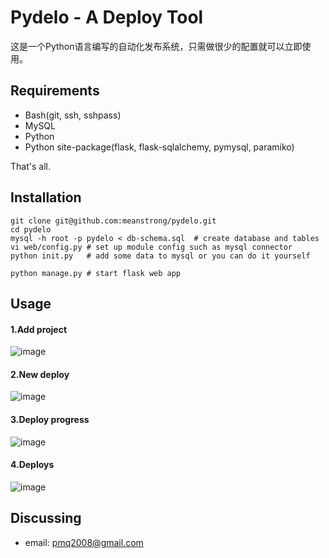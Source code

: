 Pydelo - A Deploy Tool
======================
这是一个Python语言编写的自动化发布系统，只需做很少的配置就可以立即使用。

Requirements
------------

* Bash(git, ssh, sshpass)
* MySQL
* Python
* Python site-package(flask, flask-sqlalchemy, pymysql, paramiko)

That's all.

Installation
------------
```
git clone git@github.com:meanstrong/pydelo.git
cd pydelo
mysql -h root -p pydelo < db-schema.sql  # create database and tables
vi web/config.py # set up module config such as mysql connector
python init.py   # add some data to mysql or you can do it yourself

python manage.py # start flask web app
```

Usage
-----
#### 1.Add project
![image](https://github.com/meanstrong/pydelo/raw/master/docs/create_project.png)

#### 2.New deploy
![image](https://github.com/meanstrong/pydelo/raw/master/docs/create_deploy.png)

#### 3.Deploy progress
![image](https://github.com/meanstrong/pydelo/raw/master/docs/deploy_progress.png)

#### 4.Deploys
![image](https://github.com/meanstrong/pydelo/raw/master/docs/deploys.png)

Discussing
----------
- email: pmq2008@gmail.com
